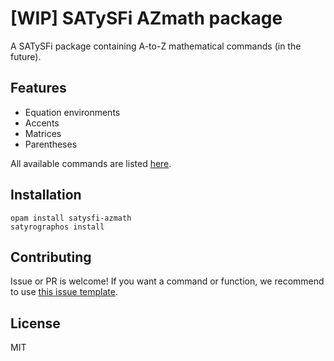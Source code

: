 # [WIP] SATySFi AZmath package

A SATySFi package containing A-to-Z mathematical commands (in the future).

## Features

* Equation environments
* Accents
* Matrices
* Parentheses

All available commands are listed [here](commands.md).

## Installation

```
opam install satysfi-azmath
satyrographos install
```

## Contributing

Issue or PR is welcome!
If you want a command or function, we recommend to use
[this issue template](https://github.com/monaqa/satysfi-azmath/issues/new?assignees=&labels=enhancement&template=command-function-request.md&title=).

## License

MIT
